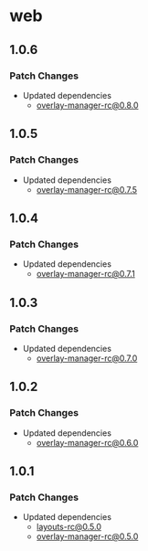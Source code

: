 # web

## 1.0.6

### Patch Changes

- Updated dependencies
  - overlay-manager-rc@0.8.0

## 1.0.5

### Patch Changes

- Updated dependencies
  - overlay-manager-rc@0.7.5

## 1.0.4

### Patch Changes

- Updated dependencies
  - overlay-manager-rc@0.7.1

## 1.0.3

### Patch Changes

- Updated dependencies
  - overlay-manager-rc@0.7.0

## 1.0.2

### Patch Changes

- Updated dependencies
  - overlay-manager-rc@0.6.0

## 1.0.1

### Patch Changes

- Updated dependencies
  - layouts-rc@0.5.0
  - overlay-manager-rc@0.5.0
